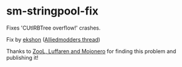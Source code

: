 # sm-stringpool-fix
Fixes 'CUtlRBTree overflow!' crashes.

Fix by [ekshon](https://forums.alliedmods.net/member.php?u=305634) ([Alliedmodders thread](https://forums.alliedmods.net/showthread.php?t=328421))

Thanks to [ZooL, Luffaren and Mojonero](https://twitter.com/ZooL_Smith/status/1162123189960478720) for finding this problem and publishing it!
